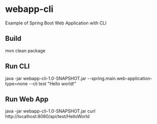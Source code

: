# webapp-cli
Example of Spring Boot Web Application with CLI

## Build
mvn clean package

## Run CLI
java -jar webapp-cli-1.0-SNAPSHOT.jar --spring.main.web-application-type=none --cli test "Hello world!"

## Run Web App
java -jar webapp-cli-1.0-SNAPSHOT.jar
curl http://localhost:8080/api/test/HelloWorld
